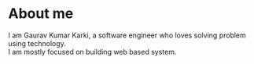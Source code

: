 # About me

I am Gaurav Kumar Karki, a software engineer who loves solving problem using technology.\
I am mostly focused on building web based system.
